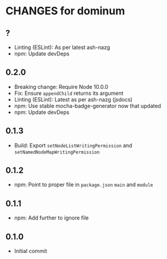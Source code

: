 # CHANGES for dominum

## ?

- Linting (ESLint): As per latest ash-nazg
- npm: Update devDeps

## 0.2.0

- Breaking change: Require Node 10.0.0
- Fix: Ensure `appendChild` returns its argument
- Linting (ESLint): Latest as per ash-nazg (jsdocs)
- npm: Use stable mocha-badge-generator now that updated
- npm: Update devDeps

## 0.1.3

- Build: Export `setNodeListWritingPermission` and
  `setNamedNodeMapWritingPermission`

## 0.1.2

- npm: Point to proper file in `package.json` `main` and `module`

## 0.1.1

- npm: Add further to ignore file

## 0.1.0

- Initial commit

